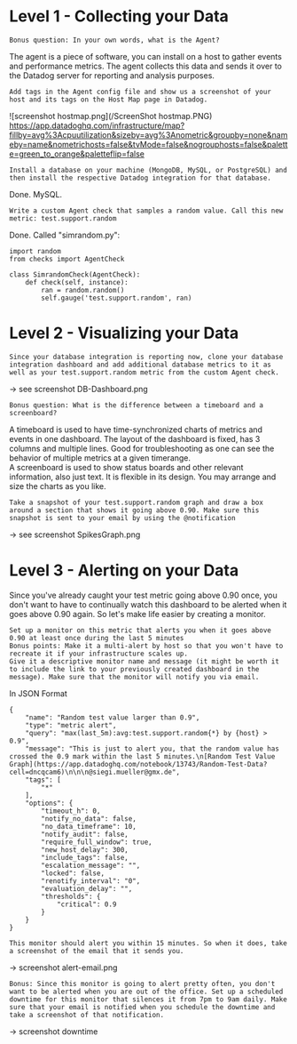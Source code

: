 # Level 1 - Collecting your Data

    Bonus question: In your own words, what is the Agent?
The agent is a piece of software, you can install on a host to gather events and performance metrics. The agent collects this data and sends it over to the Datadog server for reporting and analysis purposes.

    Add tags in the Agent config file and show us a screenshot of your host and its tags on the Host Map page in Datadog.
![screenshot hostmap.png](/ScreenShot hostmap.PNG)  
https://app.datadoghq.com/infrastructure/map?fillby=avg%3Acpuutilization&sizeby=avg%3Anometric&groupby=none&nameby=name&nometrichosts=false&tvMode=false&nogrouphosts=false&palette=green_to_orange&paletteflip=false

    Install a database on your machine (MongoDB, MySQL, or PostgreSQL) and then install the respective Datadog integration for that database.
Done. MySQL.

    Write a custom Agent check that samples a random value. Call this new metric: test.support.random
Done. Called "simrandom.py":

```
import random 
from checks import AgentCheck

class SimrandomCheck(AgentCheck):
    def check(self, instance):
        ran = random.random()
        self.gauge('test.support.random', ran)
```

# Level 2 - Visualizing your Data

    Since your database integration is reporting now, clone your database integration dashboard and add additional database metrics to it as well as your test.support.random metric from the custom Agent check.
-> see screenshot DB-Dashboard.png

    Bonus question: What is the difference between a timeboard and a screenboard?
A timeboard is used to have time-synchronized charts of metrics and events in one dashboard. The layout of the dashboard is fixed, has 3 columns and multiple lines. Good for troubleshooting as one can see the behavior of multiple metrics at a given timerange.  
A screenboard is used to show status boards and other relevant information, also just text. It is flexible in its design. You may arrange and size the charts as you like.

    Take a snapshot of your test.support.random graph and draw a box around a section that shows it going above 0.90. Make sure this snapshot is sent to your email by using the @notification
-> see screenshot SpikesGraph.png

# Level 3 - Alerting on your Data

Since you've already caught your test metric going above 0.90 once, you don't want to have to continually watch this dashboard to be alerted when it goes above 0.90 again. So let's make life easier by creating a monitor.

    Set up a monitor on this metric that alerts you when it goes above 0.90 at least once during the last 5 minutes  
    Bonus points: Make it a multi-alert by host so that you won't have to recreate it if your infrastructure scales up.
    Give it a descriptive monitor name and message (it might be worth it to include the link to your previously created dashboard in the message). Make sure that the monitor will notify you via email. 
In JSON Format 
```     
{
	"name": "Random test value larger than 0.9",
	"type": "metric alert",
	"query": "max(last_5m):avg:test.support.random{*} by {host} > 0.9",
	"message": "This is just to alert you, that the random value has crossed the 0.9 mark within the last 5 minutes.\n[Random Test Value Graph](https://app.datadoghq.com/notebook/13743/Random-Test-Data?cell=dncqcam6)\n\n\n@siegi.mueller@gmx.de",
	"tags": [
		"*"
	],
	"options": {
		"timeout_h": 0,
		"notify_no_data": false,
		"no_data_timeframe": 10,
		"notify_audit": false,
		"require_full_window": true,
		"new_host_delay": 300,
		"include_tags": false,
		"escalation_message": "",
		"locked": false,
		"renotify_interval": "0",
		"evaluation_delay": "",
		"thresholds": {
			"critical": 0.9
		}
	}
}
```
    This monitor should alert you within 15 minutes. So when it does, take a screenshot of the email that it sends you. 
    
-> screenshot alert-email.png

    Bonus: Since this monitor is going to alert pretty often, you don't want to be alerted when you are out of the office. Set up a scheduled downtime for this monitor that silences it from 7pm to 9am daily. Make sure that your email is notified when you schedule the downtime and take a screenshot of that notification.
-> screenshot downtime  

